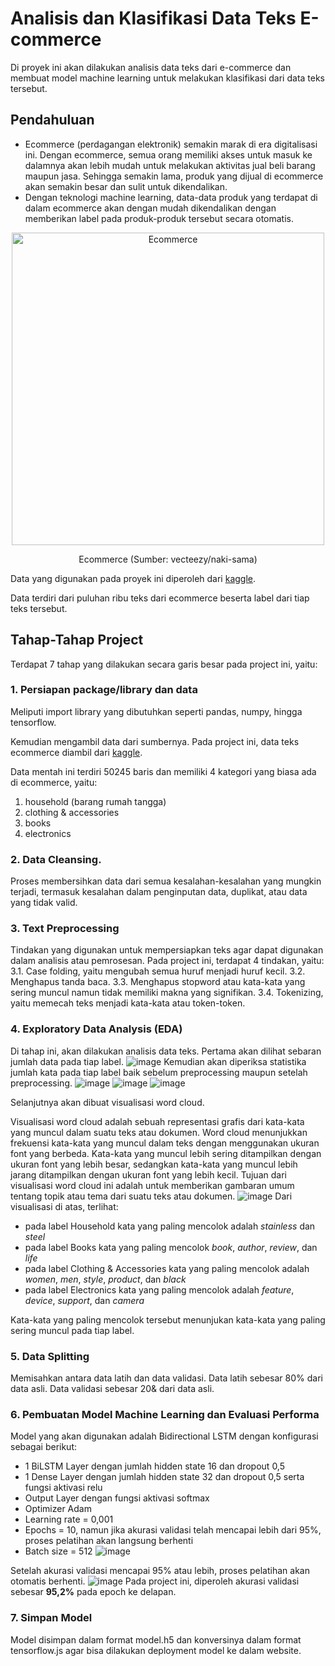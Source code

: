 # Analisis dan Klasifikasi Data Teks E-commerce
Di proyek ini akan dilakukan analisis data teks dari e-commerce dan membuat model machine learning untuk melakukan klasifikasi dari data teks tersebut.

## Pendahuluan
* Ecommerce (perdagangan elektronik) semakin marak di era digitalisasi ini. Dengan ecommerce, semua orang memiliki akses untuk masuk ke dalamnya akan lebih mudah untuk melakukan aktivitas jual beli barang maupun jasa. Sehingga semakin lama, produk yang dijual di ecommerce akan semakin besar dan sulit untuk dikendalikan.
* Dengan teknologi machine learning, data-data produk yang terdapat di dalam ecommerce akan dengan mudah dikendalikan dengan memberikan label pada produk-produk tersebut secara otomatis.

<p align="center">
  <img src="https://static.vecteezy.com/system/resources/previews/001/871/349/non_2x/illustration-of-shopping-and-spending-money-with-e-commerce-apps-own-your-own-shop-with-e-commerce-find-the-right-item-with-online-shops-landing-page-template-for-web-websites-site-banner-flyer-free-vector.jpg" alt="Ecommerce" width="500">
  <figcaption align="center">Ecommerce (Sumber: vecteezy/naki-sama)</figcaption>
</p>

Data yang digunakan pada proyek ini diperoleh dari [kaggle](https://www.kaggle.com/datasets/saurabhshahane/ecommerce-text-classification).

Data terdiri dari puluhan ribu teks dari ecommerce beserta label dari tiap teks tersebut.

## Tahap-Tahap Project
Terdapat 7 tahap yang dilakukan secara garis besar pada project ini, yaitu:

### 1. Persiapan package/library dan data
Meliputi import library yang dibutuhkan seperti pandas, numpy, hingga tensorflow.

Kemudian mengambil data dari sumbernya. Pada project ini, data teks ecommerce diambil dari [kaggle](https://www.kaggle.com/datasets/saurabhshahane/ecommerce-text-classification).

Data mentah ini terdiri 50245 baris dan memiliki 4 kategori yang biasa ada di ecommerce, yaitu:
1. household (barang rumah tangga)
2. clothing & accessories
3. books
4. electronics

### 2. Data Cleansing.
Proses membersihkan data dari semua kesalahan-kesalahan yang mungkin terjadi, termasuk kesalahan dalam penginputan data, duplikat, atau data yang tidak valid.

### 3. Text Preprocessing
Tindakan yang digunakan untuk mempersiapkan teks agar dapat digunakan dalam analisis atau pemrosesan. Pada project ini, terdapat 4 tindakan, yaitu:
3.1. Case folding, yaitu mengubah semua huruf menjadi huruf kecil.
3.2. Menghapus tanda baca.
3.3. Menghapus stopword atau kata-kata yang sering muncul namun tidak memiliki makna yang signifikan.
3.4. Tokenizing, yaitu memecah teks menjadi kata-kata atau token-token.

### 4. Exploratory Data Analysis (EDA)
Di tahap ini, akan dilakukan analisis data teks.
Pertama akan dilihat sebaran jumlah data pada tiap label.
![image](https://user-images.githubusercontent.com/115754250/211972088-2dc96208-38f1-4b77-a26d-166b1cbc0a0f.png)
Kemudian akan diperiksa statistika jumlah kata pada tiap label baik sebelum preprocessing maupun setelah preprocessing.
![image](https://user-images.githubusercontent.com/115754250/211972279-9407d984-da6c-45fe-9726-534d5bc49a51.png)
![image](https://user-images.githubusercontent.com/115754250/211972320-5424ef99-96b6-4a24-8c3e-02b3dd88c4bc.png)
![image](https://user-images.githubusercontent.com/115754250/211972358-a144ae28-628f-4a04-887e-b7e45d1be94e.png)

Selanjutnya akan dibuat visualisasi word cloud.

Visualisasi word cloud adalah sebuah representasi grafis dari kata-kata yang muncul dalam suatu teks atau dokumen. Word cloud menunjukkan frekuensi kata-kata yang muncul dalam teks dengan menggunakan ukuran font yang berbeda. Kata-kata yang muncul lebih sering ditampilkan dengan ukuran font yang lebih besar, sedangkan kata-kata yang muncul lebih jarang ditampilkan dengan ukuran font yang lebih kecil. Tujuan dari visualisasi word cloud ini adalah untuk memberikan gambaran umum tentang topik atau tema dari suatu teks atau dokumen.
![image](https://user-images.githubusercontent.com/115754250/211972931-5509e9da-0e93-4aca-b63f-ff03ef9fc6a0.png)
Dari visualisasi di atas, terlihat:
* pada label Household kata yang paling mencolok adalah *stainless* dan *steel*
* pada label Books kata yang paling mencolok *book*, *author*, *review*, dan *life*
* pada label Clothing & Accessories kata yang paling mencolok adalah *women*, *men*, *style*, *product*, dan *black*
* pada label Electronics kata yang paling mencolok adalah *feature*, *device*, *support*, dan *camera*

Kata-kata yang paling mencolok tersebut menunjukan kata-kata yang paling sering muncul pada tiap label.

### 5. Data Splitting
Memisahkan antara data latih dan data validasi.
Data latih sebesar 80% dari data asli.
Data validasi sebesar 20& dari data asli.

### 6. Pembuatan Model Machine Learning dan Evaluasi Performa
Model yang akan digunakan adalah Bidirectional LSTM dengan konfigurasi sebagai berikut:
* 1 BiLSTM Layer dengan jumlah hidden state 16 dan dropout 0,5
* 1 Dense Layer dengan jumlah hidden state 32 dan dropout 0,5 serta fungsi aktivasi relu
* Output Layer dengan fungsi aktivasi softmax
* Optimizer Adam
* Learning rate = 0,001
* Epochs = 10, namun jika akurasi validasi telah mencapai lebih dari 95%, proses pelatihan akan langsung berhenti
* Batch size = 512
![image](https://user-images.githubusercontent.com/115754250/211973702-be3909a1-6913-4a00-aa6b-3d793f8cc7dc.png)

Setelah akurasi validasi mencapai 95% atau lebih, proses pelatihan akan otomatis berhenti.
![image](https://user-images.githubusercontent.com/115754250/211973857-24d00d5a-48a0-4159-a028-a49027bd0f65.png)
Pada project ini, diperoleh akurasi validasi sebesar **95,2%** pada epoch ke delapan.

### 7. Simpan Model
Model disimpan dalam format model.h5 dan konversinya dalam format tensorflow.js agar bisa dilakukan deployment model ke dalam website.
